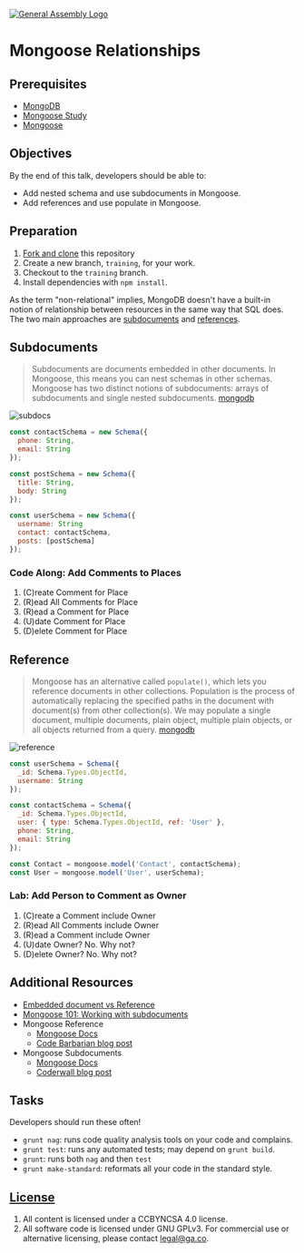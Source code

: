 [![General Assembly Logo](https://camo.githubusercontent.com/1a91b05b8f4d44b5bbfb83abac2b0996d8e26c92/687474703a2f2f692e696d6775722e636f6d2f6b6538555354712e706e67)](https://generalassemb.ly/education/web-development-immersive)

# Mongoose Relationships

## Prerequisites

- [MongoDB](https://git.generalassemb.ly/ga-wdi-boston/mongodb-crud)
- [Mongoose Study](https://git.generalassemb.ly/ga-wdi-boston/mongoose-study)
- [Mongoose ](https://git.generalassemb.ly/ga-wdi-boston/mongoose)


## Objectives

By the end of this talk, developers should be able to:

- Add nested schema and use subdocuments in Mongoose.
- Add references and use populate in Mongoose.

## Preparation

1. [Fork and clone](https://git.generalassemb.ly/ga-wdi-boston/meta/wiki/ForkAndClone)
   this repository
1. Create a new branch, `training`, for your work.
1. Checkout to the `training` branch.
1. Install dependencies with `npm install`.

As the term "non-relational" implies, MongoDB doesn't have a built-in notion of
relationship between resources in the same way that SQL does. The two main approaches are
[subdocuments](http://mongoosejs.com/docs/subdocs.html) and
[references](http://mongoosejs.com/docs/populate.html).

## Subdocuments

>Subdocuments are documents embedded in other documents. In Mongoose, this means you can nest schemas in other schemas. Mongoose has two distinct notions of subdocuments: arrays of subdocuments and single nested subdocuments. [mongodb](http://mongoosejs.com/docs/subdocs.html)

![subdocs](https://docs.mongodb.com/manual/_images/data-model-denormalized.bakedsvg.svg)

```js
const contactSchema = new Schema({
  phone: String,
  email: String
});

const postSchema = new Schema({
  title: String,
  body: String
});

const userSchema = new Schema({
  username: String
  contact: contactSchema,
  posts: [postSchema]
});
```

### Code Along: Add Comments to Places

1. (C)reate Comment for Place
2. (R)ead All Comments for Place
3. (R)ead a Comment for Place
4. (U)date Comment for Place
5. (D)elete Comment for Place

## Reference

>Mongoose has an alternative called `populate()`, which lets you reference documents in other collections.  Population is the process of automatically replacing the specified paths in the document with document(s) from other collection(s). We may populate a single document, multiple documents, plain object, multiple plain objects, or all objects returned from a query. [mongodb](http://mongoosejs.com/docs/populate.html)

![reference](https://docs.mongodb.com/manual/_images/data-model-normalized.bakedsvg.svg)

```js
const userSchema = Schema({
  _id: Schema.Types.ObjectId,
  username: String
});

const contactSchema = Schema({
  _id: Schema.Types.ObjectId,
  user: { type: Schema.Types.ObjectId, ref: 'User' },
  phone: String,
  email: String
});

const Contact = mongoose.model('Contact', contactSchema);
const User = mongoose.model('User', userSchema);
```

### Lab: Add Person to Comment as Owner

1. (C)reate a Comment include Owner
2. (R)ead All Comments include Owner
3. (R)ead a Comment include Owner
4. (U)date Owner? No. Why not?
5. (D)elete Owner? No. Why not?

## Additional Resources

- [Embedded document vs Reference](https://stackoverflow.com/questions/21302279/embedded-document-vs-reference-in-mongoose-design-model)
- [Mongoose 101: Working with subdocuments](https://zellwk.com/blog/mongoose-subdocuments/)
- Mongoose Reference
  - [Mongoose Docs](http://mongoosejs.com/docs/populate.html)
  - [Code Barbarian blog post](http://thecodebarbarian.com/mongoose-virtual-populate)
- Mongoose Subdocuments
  - [Mongoose Docs](http://mongoosejs.com/docs/subdocs.html)
  - [Coderwall blog post](https://coderwall.com/p/6v5rcw/querying-sub-documents-and-sub-sub-documents-in-mongoose)

## Tasks

Developers should run these often!

- `grunt nag`: runs code quality analysis tools on your code
    and complains.
- `grunt test`: runs any automated tests; may depend on `grunt build`.
- `grunt`: runs both `nag` and then `test`
- `grunt make-standard`: reformats all your code in the standard style.

## [License](LICENSE)

1. All content is licensed under a CC­BY­NC­SA 4.0 license.
1. All software code is licensed under GNU GPLv3. For commercial use or
    alternative licensing, please contact legal@ga.co.
